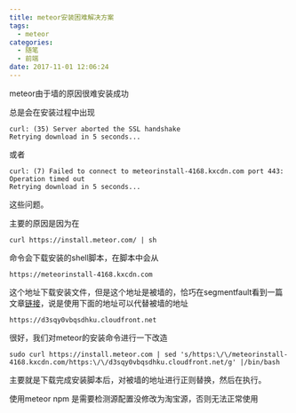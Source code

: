 ```yaml
---
title: meteor安装困难解决方案
tags:
  - meteor
categories:
  - 随笔
  - 前端
date: 2017-11-01 12:06:24
---
```


meteor由于墙的原因很难安装成功

总是会在安装过程中出现

```
curl: (35) Server aborted the SSL handshake
Retrying download in 5 seconds...
```

或者

```
curl: (7) Failed to connect to meteorinstall-4168.kxcdn.com port 443: Operation timed out
Retrying download in 5 seconds...
```
这些问题。

主要的原因是因为在
```
curl https://install.meteor.com/ | sh
```
命令会下载安装的shell脚本，在脚本中会从

```
https://meteorinstall-4168.kxcdn.com
```

这个地址下载安装文件，但是这个地址是被墙的，恰巧在segmentfault看到一篇文章[链接](https://segmentfault.com/q/1010000006195757)，说是使用下面的地址可以代替被墙的地址

```
https://d3sqy0vbqsdhku.cloudfront.net
```

很好，我们对meteor的安装命令进行一下改造


```
sudo curl https://install.meteor.com | sed 's/https:\/\/meteorinstall-4168.kxcdn.com/https:\/\/d3sqy0vbqsdhku.cloudfront.net/g' |/bin/bash
```

主要就是下载完成安装脚本后，对被墙的地址进行正则替换，然后在执行。

使用meteor npm 是需要检测源配置没修改为淘宝源，否则无法正常使用